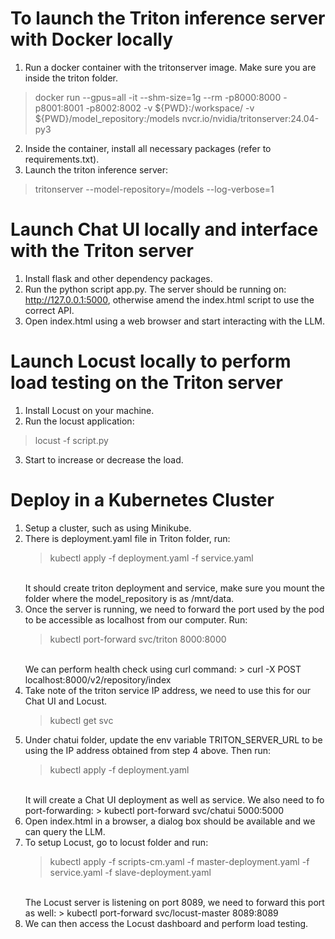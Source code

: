 # To launch the Triton inference server with Docker locally

1. Run a docker container with the tritonserver image. Make sure you are inside the triton folder.
  > docker run --gpus=all -it --shm-size=1g --rm -p8000:8000 -p8001:8001 -p8002:8002 -v ${PWD}:/workspace/ -v ${PWD}/model_repository:/models nvcr.io/nvidia/tritonserver:24.04-py3
2. Inside the container, install all necessary packages (refer to requirements.txt).
3. Launch the triton inference server:
  > tritonserver --model-repository=/models --log-verbose=1


# Launch Chat UI locally and interface with the Triton server

1. Install flask and other dependency packages.
2. Run the python script app.py. The server should be running on: http://127.0.0.1:5000, otherwise amend the index.html script to use the correct API.
3. Open index.html using a web browser and start interacting with the LLM.


# Launch Locust locally to perform load testing on the Triton server

1. Install Locust on your machine.
2. Run the locust application: 
  > locust -f script.py
3. Start to increase or decrease the load.


# Deploy in a Kubernetes Cluster

1) Setup a cluster, such as using Minikube.
2) There is deployment.yaml file in Triton folder, run:
   > kubectl apply -f deployment.yaml -f service.yaml
   <br />
   It should create triton deployment and service, make sure you mount the folder where the model_repository is as /mnt/data. 
3) Once the server is running, we need to forward the port used by the pod to be accessible as localhost from our computer. Run:
   > kubectl port-forward svc/triton 8000:8000
   <br />
    We can perform health check using curl command:
    > curl -X POST localhost:8000/v2/repository/index
4) Take note of the triton service IP address, we need to use this for our Chat UI and Locust.
   > kubectl get svc
5) Under chatui folder, update the env variable TRITON_SERVER_URL to be using the IP address obtained from step 4 above. Then run:
   > kubectl apply -f deployment.yaml
   <br />
   It will create a Chat UI deployment as well as service. We also need to fo port-forwarding:
   > kubectl port-forward svc/chatui 5000:5000
6) Open index.html in a browser, a dialog box should be available and we can query the LLM.
7) To setup Locust, go to locust folder and run:
   > kubectl apply -f scripts-cm.yaml -f master-deployment.yaml -f service.yaml -f slave-deployment.yaml
   <br />
   The Locust server is listening on port 8089, we need to forward this port as well:
   > kubectl port-forward svc/locust-master 8089:8089
8) We can then access the Locust dashboard and perform load testing.
